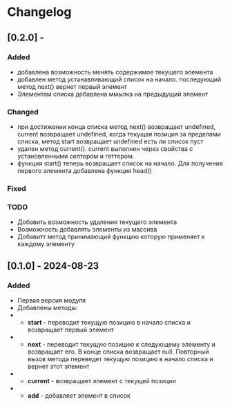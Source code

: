 # Changelog

## [0.2.0] -

### Added
- добавлена возможность менять содержимое текущего элемента
- добавлен метод устанавливающий список на начало. последующий метод next() вернет первый элемент
- Элементам списка добавлена ммылка на предыдущий элемент

### Changed
- при достижении конца списка метод next() возвращает undefined, current возвращает undefined, когда текущая позиция за пределами списка, метод start возвращает undefined есть ли список пуст
- удален метод current(). current выполнен через свойства с установленными септером и геттером.
- функция start() теперь возвращает список на начало. Для получения первого элемента добавлена функция head()

### Fixed


### TODO
- Добавить возможность удаления текущего элемента
- Возможность добавлять элементы из массива
- Добавитт метод принимающий функцию которую применяет к каждому элементу




## [0.1.0] - 2024-08-23

### Added
- Первая версия модуля
- Добавлены методы:
- - **start** - переводит текущую позицию в начало списка и возвращает первый элемент
- - **next** - переводит текущую позицию к следующему элементу и возвращает его. В конце списка возвращает null. Повторный вызов метода переведет текущую позицию в начало списка и вернет этот элемент
- - **current** - возвращает элемент с текущей позиции
- - **add** - добавляет элемент в список